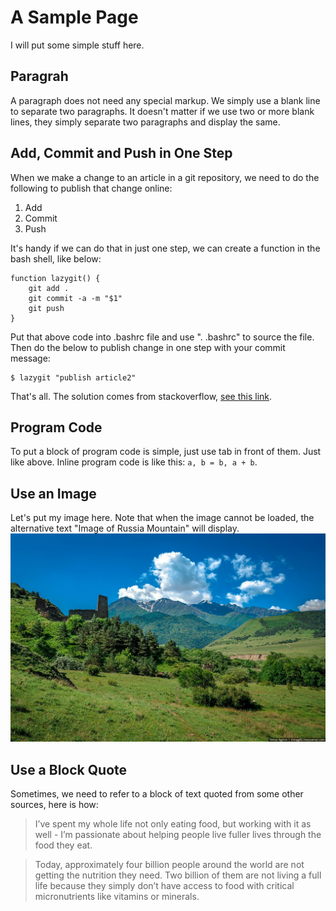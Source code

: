# A Sample Page
I will put some simple stuff here.

## Paragrah
A paragraph does not need any special markup. We simply use a blank line to separate two paragraphs. It doesn't matter if we use two or more blank lines, they simply separate two paragraphs and display the same.


## Add, Commit and Push in One Step
When we make a change to an article in a git repository, we need to do the following to publish that change online:

1. Add
2. Commit
3. Push


It's handy if we can do that in just one step, we can create a function in the bash shell, like below:

	function lazygit() {
	    git add .
	    git commit -a -m "$1"
	    git push
	}

Put that above code into .bashrc file and use ". .bashrc" to source the file. Then do the below to publish change in one step with your commit message:

	$ lazygit "publish article2"

That's all. The solution comes from stackoverflow, [see this link](https://stackoverflow.com/a/23328996).


## Program Code
To put a block of program code is simple, just use tab in front of them. Just like above. Inline program code is like this: `a, b = b, a + b`.


## Use an Image
Let's put my image here. Note that when the image cannot be loaded, the alternative text "Image of Russia Mountain" will display. ![Image of Russia Mountain](images/beautiful-scenery-of-the-mountain-ingushetia-russia-2.jpg)


## Use a Block Quote
Sometimes, we need to refer to a block of text quoted from some other sources, here is how:

> I’ve spent my whole life not only eating food, but working with it as well - I’m passionate about helping people live fuller lives through the food they eat.

> Today, approximately four billion people around the world are not getting the nutrition they need. Two billion of them are not living a full life because they simply don’t have access to food with critical micronutrients like vitamins or minerals.


